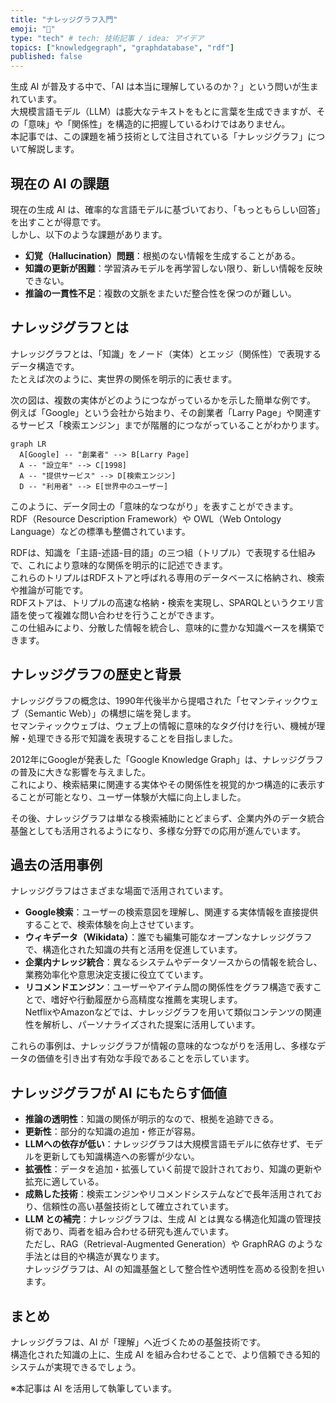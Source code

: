 ```yaml
---
title: "ナレッジグラフ入門"
emoji: "🧠"
type: "tech" # tech: 技術記事 / idea: アイデア
topics: ["knowledgegraph", "graphdatabase", "rdf"]
published: false
---
```


生成 AI が普及する中で、「AI は本当に理解しているのか？」という問いが生まれています。  
大規模言語モデル（LLM）は膨大なテキストをもとに言葉を生成できますが、その「意味」や「関係性」を構造的に把握しているわけではありません。  
本記事では、この課題を補う技術として注目されている「ナレッジグラフ」について解説します。

## 現在の AI の課題

現在の生成 AI は、確率的な言語モデルに基づいており、「もっともらしい回答」を出すことが得意です。  
しかし、以下のような課題があります。

- **幻覚（Hallucination）問題**：根拠のない情報を生成することがある。
- **知識の更新が困難**：学習済みモデルを再学習しない限り、新しい情報を反映できない。
- **推論の一貫性不足**：複数の文脈をまたいだ整合性を保つのが難しい。

## ナレッジグラフとは

ナレッジグラフとは、「知識」をノード（実体）とエッジ（関係性）で表現するデータ構造です。  
たとえば次のように、実世界の関係を明示的に表せます。

次の図は、複数の実体がどのようにつながっているかを示した簡単な例です。  
例えば「Google」という会社から始まり、その創業者「Larry Page」や関連するサービス「検索エンジン」までが階層的につながっていることがわかります。

```mermaid
graph LR
  A[Google] -- "創業者" --> B[Larry Page]
  A -- "設立年" --> C[1998]
  A -- "提供サービス" --> D[検索エンジン]
  D -- "利用者" --> E[世界中のユーザー]
```

このように、データ同士の「意味的なつながり」を表すことができます。  
RDF（Resource Description Framework）や OWL（Web Ontology Language）などの標準も整備されています。

RDFは、知識を「主語-述語-目的語」の三つ組（トリプル）で表現する仕組みで、これにより意味的な関係を明示的に記述できます。  
これらのトリプルはRDFストアと呼ばれる専用のデータベースに格納され、検索や推論が可能です。  
RDFストアは、トリプルの高速な格納・検索を実現し、SPARQLというクエリ言語を使って複雑な問い合わせを行うことができます。  
この仕組みにより、分散した情報を統合し、意味的に豊かな知識ベースを構築できます。

## ナレッジグラフの歴史と背景

ナレッジグラフの概念は、1990年代後半から提唱された「セマンティックウェブ（Semantic Web）」の構想に端を発します。  
セマンティックウェブは、ウェブ上の情報に意味的なタグ付けを行い、機械が理解・処理できる形で知識を表現することを目指しました。  

2012年にGoogleが発表した「Google Knowledge Graph」は、ナレッジグラフの普及に大きな影響を与えました。  
これにより、検索結果に関連する実体やその関係性を視覚的かつ構造的に表示することが可能となり、ユーザー体験が大幅に向上しました。  

その後、ナレッジグラフは単なる検索補助にとどまらず、企業内外のデータ統合基盤としても活用されるようになり、多様な分野での応用が進んでいます。

## 過去の活用事例

ナレッジグラフはさまざまな場面で活用されています。

- **Google検索**：ユーザーの検索意図を理解し、関連する実体情報を直接提供することで、検索体験を向上させています。
- **ウィキデータ（Wikidata）**：誰でも編集可能なオープンなナレッジグラフで、構造化された知識の共有と活用を促進しています。
- **企業内ナレッジ統合**：異なるシステムやデータソースからの情報を統合し、業務効率化や意思決定支援に役立てています。
- **リコメンドエンジン**：ユーザーやアイテム間の関係性をグラフ構造で表すことで、嗜好や行動履歴から高精度な推薦を実現します。  
  NetflixやAmazonなどでは、ナレッジグラフを用いて類似コンテンツの関連性を解析し、パーソナライズされた提案に活用しています。

これらの事例は、ナレッジグラフが情報の意味的なつながりを活用し、多様なデータの価値を引き出す有効な手段であることを示しています。

## ナレッジグラフが AI にもたらす価値

- **推論の透明性**：知識の関係が明示的なので、根拠を追跡できる。
- **更新性**：部分的な知識の追加・修正が容易。
- **LLMへの依存が低い**：ナレッジグラフは大規模言語モデルに依存せず、モデルを更新しても知識構造への影響が少ない。
- **拡張性**：データを追加・拡張していく前提で設計されており、知識の更新や拡充に適している。
- **成熟した技術**：検索エンジンやリコメンドシステムなどで長年活用されており、信頼性の高い基盤技術として確立されています。
- **LLM との補完**：ナレッジグラフは、生成 AI とは異なる構造化知識の管理技術であり、両者を組み合わせる研究も進んでいます。  
  ただし、RAG（Retrieval-Augmented Generation）や GraphRAG のような手法とは目的や構造が異なります。  
  ナレッジグラフは、AI の知識基盤として整合性や透明性を高める役割を担います。

## まとめ

ナレッジグラフは、AI が「理解」へ近づくための基盤技術です。  
構造化された知識の上に、生成 AI を組み合わせることで、より信頼できる知的システムが実現できるでしょう。

※本記事は AI を活用して執筆しています。
